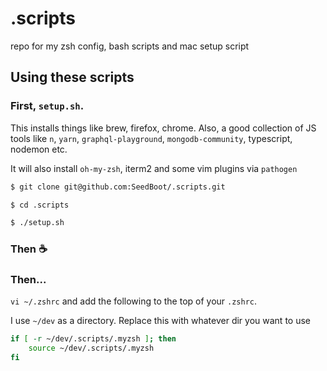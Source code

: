 # .scripts
repo for my zsh config, bash scripts and mac setup script

## Using these scripts

### First, `setup.sh`.

This installs things like brew, firefox, chrome. Also, a good collection of JS tools like `n`, `yarn`, `graphql-playground`, `mongodb-community`, typescript, nodemon etc.

It will also install `oh-my-zsh`, iterm2 and some vim plugins via `pathogen`
```bash
$ git clone git@github.com:SeedBoot/.scripts.git

$ cd .scripts

$ ./setup.sh
```

### Then :coffee:

### Then...

`vi ~/.zshrc` and add the following to the top of your `.zshrc`.

I use `~/dev` as a directory. Replace this with whatever dir you want to use

```bash
if [ -r ~/dev/.scripts/.myzsh ]; then
    source ~/dev/.scripts/.myzsh
fi
```
